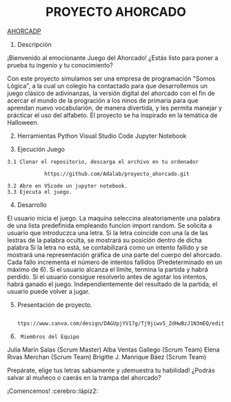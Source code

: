 <h1 align="center"> PROYECTO AHORCADO </h1>


[AHORCADP](https://github.com/Adalab/proyecto_ahorcado/blob/main/juego_ahorcado.png)


1.   Descripción

¡Bienvenido al emocionante Juego del Ahorcado! ¿Estás listo para poner a prueba tu ingenio y tu conocimiento?

Con este proyecto simulamos ser una empresa de programación "Somos Lógica", a la cual un colegio ha contactado para que desarrollemos un juego clásico de adivinanzas, la versión digital del ahorcado  con el  fin de acercar el mundo de la progración a los ninos de primaria para que aprendan nuevo vocabularión, de manera divertida,  y les permita manejar y prácticar el uso del alfabeto. El proyecto se ha inspirado en la temática de Halloween.

 
2.   Herramientas
Python
Visual Studio Code
Jupyter Notebook

3.   Ejecución Juego

    3.1 Clonar el repositorio, descarga el archivo en tu ordenador

                https://github.com/Adalab/proyecto_ahorcado.git

    3.2 Abre en VScode un jupyter notebook.
    3.3 Ejecuta el juego.

4.   Desarrollo

El usuario inicia el juego. 
La maquina seleccina aleatoriamente una palabra de una lista predefinida empleando funcion import random.
Se solicita a usuario que introduczca una letra.
    Si la letra coincide con una la de las lestras de la palabra oculta, se mostrará su posición dentro de dicha palabra
    Si  la letra no está, se contabilizará como un intento fallido y se mostrará una representación gráfica de una parte del cuerpo del ahorcado. 
Cada fallo incrementa el número de intentos fallidos (Predeterminado en un máximo de 6). Si el usuario alcanza el límite, termina la partida y habrá perdido. 
Si el usuario consigue resolverlo antes de agotar los intentos, habrá ganado el juego.
Independientemente del resultado de la partida, el usuario puede volver a jugar.   


5.   Presentación de proyecto.

                ttps://www.canva.com/design/DAGUpjYV17g/Tj9jiwv5_ZdHwBzJ1N3mEQ/edit

6.      Miembros del Equipo

Julia Marín Salas (Scrum Master)
Alba Ventas Gallego (Scrum Team)
Elena Rivas Merchan (Scrum Team)
Brigitte J. Manrique Báez (Scrum Team)



Prepárate, elige tus letras sabiamente y ¡demuestra tu habilidad! ¿Podrás salvar al muñeco o caerás en la trampa del ahorcado?

¡Comencemos! :cerebro::lápiz2:
